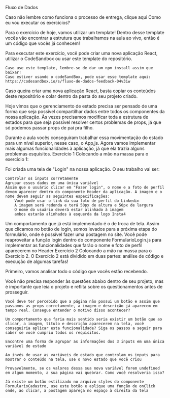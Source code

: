 Fluxo de Dados

Caso não lembre como funciona o processo de entrega, clique aqui
Como eu vou executar os exercícios?

Para o exercício de hoje, vamos utilizar um template! Dentro desse template vocês vão encontrar a estrutura que trabalhamos na aula ao vivo, então é um código que vocês já conhecem!

Para executar este exercício, você pode criar uma nova aplicação React, utilizar o CodeSandbox ou usar este template do repositório.

    Caso use este template, lembre-se de dar um npm install assim que baixar!
    Caso estiver usando o codeSandBox, pode usar esse template aqui: https://codesandbox.io/s/fluxo-de-dados-feedback-04v3iw

Caso queira criar uma nova aplicação React, basta copiar os conteúdos deste repositório e colar dentro da pasta do seu projeto criado.

Hoje vimos que o gerenciamento de estado precisa ser pensado de uma forma que seja possível compartilhar dados entre todos os componentes da nossa aplicação. Às vezes precisamos modificar toda a estrutura de estados para que seja possível resolver certos problemas de props, já que só podemos passar props de pai pra filho.

Durante a aula vocês conseguiram trabalhar essa movimentação do estado para um nível superior, nesse caso, o App,js. Agora vamos implementar mais algumas funcionalidades à aplicação, já que ela trazia alguns problemas esquisitos.
Exercício 1
Colocando a mão na massa para o exercício 1:

Foi criada uma tela de "Login" na nossa aplicação. O seu trabalho vai ser:

    Controlar os inputs corretamente
    Agrupar esses dados em uma única variável
    Assim que o usuário clicar em "Fazer login", o nome e a foto de perfil devem aparecer dentro do componente Header da aplicação. A imagem e o nome devem seguir as seguintes especificações:
        Você pode usar o link da sua foto de perfil do Linkedin
        A imagem será redonda e terá 50px de altura e 50px de largura
        O nome do usuário deverá estar alinhado à imagem
        ambos estarão alinhados à esquerda da logo Insta4

Um comportamento que já está implementado é o de troca de tela. Assim que clicamos no botão de login, somos levados para a próxima etapa do formulário, onde é possível fazer uma postagem no site. Você pode reaproveitar a função login dentro do componente FormularioLogin.js para implementar as funcionalidades que farão o nome e foto de perfil aparecerem no Header
Exercício 2
Colocando a mão na massa para o Exercício 2.
O Exercício 2 está dividido em duas partes: análise de código e execução de algumas tarefas!

Primeiro, vamos analisar todo o código que vocês estão recebendo.

Você não precisa responder às questões abaixo dentro de seu projeto, mas é importante que leia o projeto e reflita sobre os questionamentos antes de prosseguir.

    Você deve ter percebido que a página não possui um botão e assim que passamos as props corretamente, a imagem e descrição já aparecem em tempo real. Consegue entender o motivo disso acontecer?

    Um comportamento que faria mais sentido seria existir um botão que ao clicar, a imagem, título e descrição aparecerem na tela, você conseguiria aplicar esta funcionalidade? Siga os passos a seguir para saber se você cumpriu todos os requisitos.

    Encontre uma forma de agrupar as informações dos 3 inputs em uma única variável de estado

    Ao invés de usar as variáveis de estado que controlam os inputs para mostrar o conteúdo na tela, use o novo estado que você criou

    Provavelmente, se os valores dessa sua nova variável forem undefined em algum momento, a sua página vai quebrar. Como você resolveria isso?

    Já existe um botão estilizado no arquivo styles do componente FormularioCadastro, use este botão e aplique uma função de onClick onde, ao clicar, a postagem apareça no espaço à direita da tela

